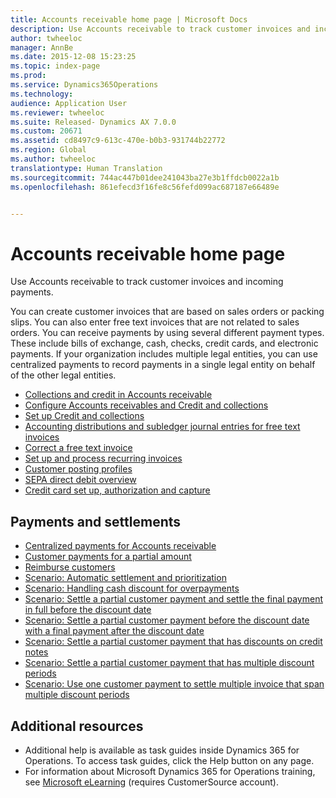 ```yaml
---
title: Accounts receivable home page | Microsoft Docs
description: Use Accounts receivable to track customer invoices and incoming payments.
author: twheeloc
manager: AnnBe
ms.date: 2015-12-08 15:23:25
ms.topic: index-page
ms.prod: 
ms.service: Dynamics365Operations
ms.technology: 
audience: Application User
ms.reviewer: twheeloc
ms.suite: Released- Dynamics AX 7.0.0
ms.custom: 20671
ms.assetid: cd8497c9-613c-470e-b0b3-931744b22772
ms.region: Global
ms.author: twheeloc
translationtype: Human Translation
ms.sourcegitcommit: 744ac447b01dee241043ba27e3b1ffdcb0022a1b
ms.openlocfilehash: 861efecd3f16fe8c56fefd099ac687187e66489e


---
```


# <a name="accounts-receivable-home-page"></a>Accounts receivable home page

Use Accounts receivable to track customer invoices and incoming payments.

You can create customer invoices that are based on sales orders or packing slips. You can also enter free text invoices that are not related to sales orders. You can receive payments by using several different payment types. These include bills of exchange, cash, checks, credit cards, and electronic payments. If your organization includes multiple legal entities, you can use centralized payments to record payments in a single legal entity on behalf of the other legal entities.

-   [Collections and credit in Accounts receivable](https://docs.microsoft.com/en-us/dynamics365/operations/financials/accounts-receivable/collections-and-credit-in-accounts-receivable)
-   [Configure Accounts receivables and Credit and collections](https://docs.microsoft.com/en-us/dynamics365/operations/financials/accounts-receivable/accounts-receivables-setup-overview)
-   [Set up Credit and collections](http://ax.help.dynamics.com/en/wiki/set-up-credit-and-collections/)
-   [Accounting distributions and subledger journal entries for free text invoices](https://docs.microsoft.com/en-us/dynamics365/operations/financials/accounts-receivable/accounting-distributions-and-subledger-journal-entries-for-free-text-invoices)
-   [Correct a free text invoice](https://docs.microsoft.com/en-us/dynamics365/operations/financials/accounts-receivable/correct-a-free-text-invoice)
-   [Set up and process recurring invoices](https://docs.microsoft.com/en-us/dynamics365/operations/financials/accounts-receivable/set-up-and-process-recurring-invoices)
-   [Customer posting profiles](https://docs.microsoft.com/en-us/dynamics365/operations/financials/accounts-receivable/customer-posting-profiles)
-   [SEPA direct debit overview](https://docs.microsoft.com/en-us/dynamics365/operations/financials/accounts-receivable/sepa-direct-debit-overview)
-   [Credit card set up, authorization and capture](https://docs.microsoft.com/en-us/dynamics365/operations/financials/accounts-receivable/credit-card-authorizations)

## <a name="payments-and-settlements"></a>Payments and settlements
-   [Centralized payments for Accounts receivable](https://docs.microsoft.com/en-us/dynamics365/operations/financials/accounts-receivable/centralized-payments-for-accounts-receivable)
-   [Customer payments for a partial amount](https://docs.microsoft.com/en-us/dynamics365/operations/financials/accounts-receivable/customer-payments-for-a-partial-amount)
-   [Reimburse customers](https://docs.microsoft.com/en-us/dynamics365/operations/financials/accounts-receivable/reimburse-customers)
-   [Scenario: Automatic settlement and prioritization](https://docs.microsoft.com/en-us/dynamics365/operations/financials/cash-bank-management/scenario-automatic-settlement-and-prioritization)
-   [Scenario: Handling cash discount for overpayments](https://docs.microsoft.com/en-us/dynamics365/operations/financials/cash-bank-management/scenario-cash-discount-handling-for-overpayments)
-   [Scenario: Settle a partial customer payment and settle the final payment in full before the discount date](https://docs.microsoft.com/en-us/dynamics365/operations/financials/accounts-payable/scenario-settle-a-partial-customer-payment-and-settle-the-final-payment-in-full-before-the-discount-date)
-   [Scenario: Settle a partial customer payment before the discount date with a final payment after the discount date](https://docs.microsoft.com/en-us/dynamics365/operations/financials/accounts-receivable/scenario-settle-a-partial-customer-payment-before-the-discount-date-with-a-final-payment-after-the-discount-date)
-   [Scenario: Settle a partial customer payment that has discounts on credit notes](https://docs.microsoft.com/en-us/dynamics365/operations/financials/accounts-receivable/scenario-settle-a-partial-customer-payment-that-has-discounts-on-credit-notes)
-   [Scenario: Settle a partial customer payment that has multiple discount periods](https://docs.microsoft.com/en-us/dynamics365/operations/financials/accounts-receivable/scenario-settle-a-partial-customer-payment-that-has-multiple-discount-periods)
-   [Scenario: Use one customer payment to settle multiple invoice that span multiple discount periods](https://docs.microsoft.com/en-us/dynamics365/operations/financials/accounts-receivable/scenario-use-one-customer-payment-to-settle-multiple-invoices-that-span-multiple-discount-periods)

## <a name="additional-resources"></a>Additional resources
-   Additional help is available as task guides inside Dynamics 365 for Operations. To access task guides, click the Help button on any page.
-   For information about Microsoft Dynamics 365 for Operations training, see [Microsoft eLearning](https://mbs2.microsoft.com/members/elearning/dynamicstrainingcert.aspx) (requires CustomerSource account).





<!--HONumber=Feb17_HO3-->


